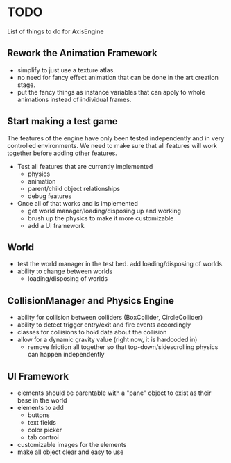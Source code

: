# TODO
List of things to do for AxisEngine

## Rework the Animation Framework
* simplify to just use a texture atlas.
* no need for fancy effect animation that can be done in the art creation stage.
* put the fancy things as instance variables that can apply to whole animations instead of individual frames.

## Start making a test game
The features of the engine have only been tested independently and in very controlled environments. We need to make sure that all features will work together before adding other features.
* Test all features that are currently implemented
    * physics
    * animation
    * parent/child object relationships
    * debug features
* Once all of that works and is implemented
    * get world manager/loading/disposing up and working
    * brush up the physics to make it more customizable
    * add a UI framework

## World
* test the world manager in the test bed. add loading/disposing of worlds.
* ability to change between worlds
  * loading/disposing of worlds

## CollisionManager and Physics Engine
* ability for collision between colliders (BoxCollider, CircleCollider)
* ability to detect trigger entry/exit and fire events accordingly
* classes for collisions to hold data about the collision
* allow for a dynamic gravity value (right now, it is hardcoded in)
    * remove friction all together so that top-down/sidescrolling physics can happen independently

## UI Framework
* elements should be parentable with a "pane" object to exist as their base in the world
* elements to add
    * buttons
    * text fields
    * color picker
    * tab control
* customizable images for the elements
* make all object clear and easy to use
